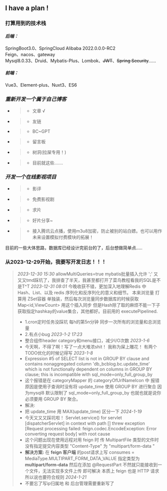 ## I have a plan !
### 打算用到的技术栈
#### *后端：*
SpringBoot3.0、SpringCloud Alibaba 2022.0.0.0-RC2</br>
Feign、nacos、gateway</br>
Mysql8.0.33、Druid、Mybatis-Plus、Lombok、~~JWT~~、~~Spring Security~~......</br>
#### *前端：*
Vue3、Element-plus、Nuxt3、ES6

### *重新开发一个属于自己博客*
* > * 文章 √
* > * 友链
* > * BC~GPT
* > * 留言板
* > * 树洞(拉屎专用！)
* > * 目前就这些.......
### *开发一个在线影视项目*
* > * 影评
* > * 免费影视剧
* > * 求片
* > * 好片分享~
* > * 接入腾讯云点播，使用m3u8加密，防止被别的站白嫖。也可以用作未来设置模拟付费模块的拓展！</br>

目前的一些大体思路，数据库已经设计完前台的了，后台想做简单点.....

### 从2023-12-29开始，我要写开发日志！！！
> *2023-12-30 15:30* 
> allowMultiQueries=true mybatis批量插入允许 ';' 又又又tmd踩坑了，我排查了半天，我甚至都打开了菜鸟教程看我的SQL是不是T^T 
> *2023-12-31 08:01*
> 今晚收获不错，更加深入地理解Redis 中 Hash、List、以及 redis 序列化和反序列化的意义和细节。
> 本来浏览量 打算用 ZSet容器 单独装，然后每次浏览量同步数据库的时候获取Map<id,ViewCount> 用这个插入同步
> 但是Hash除了取的麻烦不能一下子获取指定hashkay的value集合，其他都好。目前用的 executePipelined.
> * 1.cron定时任务没踩坑 每h的第5n分钟 同步一次所有的浏览量和总浏览量
> * 2.有点小bug
> *2023-1-2 17:23*
> * 整合组件header category和menu接口，减少I/O次数
> *2023-1-6*
> * 今天啊，不得了啊！写了一点大堆浓shit！ 我称为屎上雕花！ 有两个 TODO优化的时候记得写
> *2023-1-8*
> * Expression #5 of SELECT list is not in GROUP BY clause and contains nonaggregated column 'db_bcblog.bc.update_time' which is not functionally dependent on columns in GROUP BY clause; this is incompatible with sql_mode=only_full_group_by
> * 这个报错是在 categoryMapper 的 categoryOfUrlNameIcon 中 报错原因是使用子查询时没有将 update_time 使用 GROUP BY 进行聚合 因为mysql8 默认限制了 sql_mode=only_full_group_by 也就也就是说你必须要用 GROUP BY 聚合。
> * 解决: 
> * 把 update_time 用 MAX(update_time) 区分一下
> *2024-1-19*
> * 今天又又又踩坑啦！ Servlet.service() for servlet [dispatcherServlet] in context with path [] threw exception [Request processing failed: feign.codec.EncodeException: Error converting request body] with root cause
> * 这个问题出现在使用远程对用 feign 时 传 MultipartFile 类型的文件时 没有指定提交内容类型 "Content-Type" 为 "multipart/form-data "
> * **解决方案:** 在 **feign 客户端** 的post请求上写 consumes = MediaType.MULTIPART_FORM_DATA_VALUE 指定类型为 **multipart/form-data** 然后在添加 @RequestPart 不然就只能接收到一个文件，无法实现多文件上传 即可解决 本质上 feign 也是 HTTP 请求所以说也要符合规则
> *2024-1-21*
> * 不要忘了写ip归属地 和 后台管理需要重新写了